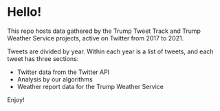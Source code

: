 # Hello!

This repo hosts data gathered by the Trump Tweet Track and Trump Weather Service projects, active on Twitter from 2017 to 2021.

Tweets are divided by year. Within each year is a list of tweets, and each tweet has three sections:
* Twitter data from the Twitter API
* Analysis by our algorithms
* Weather report data for the Trump Weather Service

Enjoy!
